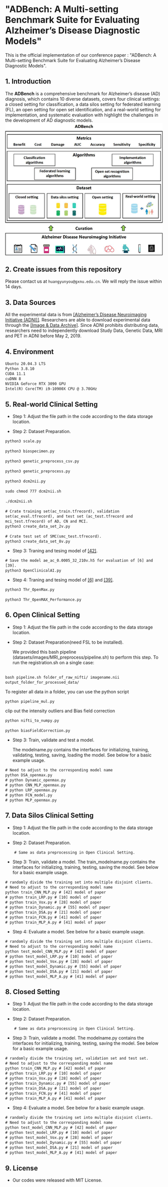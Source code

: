 #  "ADBench: A Multi-setting Benchmark Suite for Evaluating Alzheimer’s Disease Diagnostic Models"


This is the official implementation of our conference paper : "ADBench: A Multi-setting Benchmark Suite for Evaluating Alzheimer’s Disease Diagnostic Models".

## 1. Introduction

The **ADBench** is a comprehensive benchmark for Alzheimer’s disease (AD) diagnosis, which contains 10 diverse datasets, covers four clinical settings: a closed setting for classification, a data silos setting for federated learning (FL), an open setting for open set identification, and a real-world setting for implementation, and systematic evaluation with highlight the challenges in the development of AD diagnostic models. 
![image](https://github.com/zsgcjz-aibench/ADBench/blob/main/images/Figure1.jpg)

## 2. Create issues from this repository
Please contact us at `huangyunyou@gxnu.edu.cn`. We will reply the issue within 14 days.

## 3. Data Sources 
All the experimental data is from [[Alzheimer’s Disease Neuroimaging Initiative (ADNI)]](https://adni.loni.usc.edu/). Researchers are able to download experimental data through the [[Image & Data Archive]](https://ida.loni.usc.edu/login.jsp). Since ADNI prohibits distributing data, researchers need to independently download Study Data, Genetic Data, MRI and PET in ADNI before May 2, 2019.

## 4. Environment
```
Ubuntu 20.04.3 LTS  
Python 3.8.10  
CUDA 11.1  
cuDNN 8  
NVIDIA GeForce RTX 3090 GPU  
Intel(R) Core(TM) i9-10900X CPU @ 3.70GHz
```
    
## 5. Real-world Clinical Setting
- Step 1: Adjust the file path in the code according to the data storage location.

- Step 2: Dataset Preparation.

```
python3 scale.py

python3 biospecimen.py

python3 genetic_preprocess_csv.py

python3 genetic_preprocess.py

python3 dcm2nii.py

sudo chmod 777 dcm2nii.sh

./dcm2nii.sh

# Crate training set(ac_train.tfrecord), validation set(ac_eval.tfrecord), and test set (ac_test.tfrecord and mci_test.tfrecord) of AD, CN and MCI.
python3 create_data_set_2v.py 

# Crate test set of SMC(smc_test.tfrecord).
python3 create_data_set_8v.py
```

- Step 3: Traning and tesing model of [[42]](https://www.nature.com/articles/s41467-022-31037-5).
```
# Save the model ae_ac_0.0005_32_210v.h5 for evaluation of [6] and [39].
python3 OpenClinicalAI.py
```
- Step 4: Traning and tesing model of [[6]](https://www.cv-foundation.org/openaccess/content_cvpr_2016/papers/Bendale_Towards_Open_Set_CVPR_2016_paper.pdf) and [[39]](https://openaccess.thecvf.com/content_CVPR_2020/papers/Perera_Generative-Discriminative_Feature_Representations_for_Open-Set_Recognition_CVPR_2020_paper.pdf).
```
python3 Thr_OpenMax.py

python3 Thr_OpenMAX_Performance.py
```
## 6. Open Clinical Setting
- Step 1: Adjust the file path in the code according to the data storage location.

- Step 2: Dataset Preparation(need FSL to be installed).
    
    We provided this bash pipeline (datasets/images/MRI_preprocess/pipeline.sh) to perform this step. To run the registration.sh on a single case:
```

bash pipeline.sh folder_of_raw_nifti/ imagename.nii output_folder_for_processed_data/

```
   To register all data in a folder, you can use the python script 
    
```
python pipeline_mul.py
```

clip out the intensity outliers and Bias field correction
```
python nifti_to_numpy.py

python biasFieldCorrection.py
```

- Step 3: Train, validate and test a model.

    The modelname.py contains the interfaces for initializing, training, validating, testing, saving, loading the model. See below for a basic example usage.
```
# Need to adjust to the corresponding model name
python DSA_openmax.py 
# python Dynamic_openmax.py
# python CNN_MLP_openmax.py 
# python LRP_openmax.py
# python FCN_model.py
# python MLP_openmax.py 
```

## 7. Data Silos Clinical Setting
- Step 1: Adjust the file path in the code according to the data storage location.

- Step 2: Dataset Preparation.
```
    # Same as data preprocessing in Open Clinical Setting.
```
- Step 3: Train, validate a model.
 The train_modelname.py contains the interfaces for initializing, training, testing, saving the model. See below for a basic example usage.
```
# randomly divide the training set into multiple disjoint clients.
# Need to adjust to the corresponding model name
python train_CNN_MLP.py # [42] model of paper
# python train_LRP.py # [10] model of paper
# python train_Vox.py # [28] model of paper
# python train_Dynamic.py # [55] model of paper
# python train_DSA.py # [21] model of paper
# python train_FCN.py # [41] model of paper
# python train_MLP_A.py # [41] model of paper
```
- Step 4: Evaluate a model. See below for a basic example usage.
```
# randomly divide the training set into multiple disjoint clients. 
# Need to adjust to the corresponding model name
python test_model_CNN_MLP.py # [42] model of paper
# python test_model_LRP.py # [10] model of paper
# python test_model_Vox.py # [28] model of paper
# python test_model_Dynamic.py # [55] model of paper
# python test_model_DSA.py # [21] model of paper
# python test_model_MLP_A.py # [41] model of paper
```

## 8. Closed Setting
- Step 1: Adjust the file path in the code according to the data storage location.

- Step 2: Dataset Preparation.
``` 
    # Same as data preprocessing in Open Clinical Setting.
``` 
- Step 3: Train, validate a model.
 The modelname.py contains the interfaces for initializing, training, testing, saving the model. See below for a basic example usage.
```
# randomly divide the training set, validation set and test set.
# Need to adjust to the corresponding model name
python train_CNN_MLP.py # [42] model of paper
# python train_LRP.py # [10] model of paper
# python train_Vox.py # [28] model of paper
# python train_Dynamic.py # [55] model of paper
# python train_DSA.py # [21] model of paper
# python train_FCN.py # [41] model of paper
# python train_MLP_A.py # [41] model of paper
```
- Step 4: Evaluate a model. See below for a basic example usage.
```
# randomly divide the training set into multiple disjoint clients. 
# Need to adjust to the corresponding model name
python test_model_CNN_MLP.py # [42] model of paper
# python test_model_LRP.py # [10] model of paper
# python test_model_Vox.py # [28] model of paper
# python test_model_Dynamic.py # [55] model of paper
# python test_model_DSA.py # [21] model of paper
# python test_model_MLP_A.py # [41] model of paper
```

## 9. License
- Our codes were released with MIT License. 
